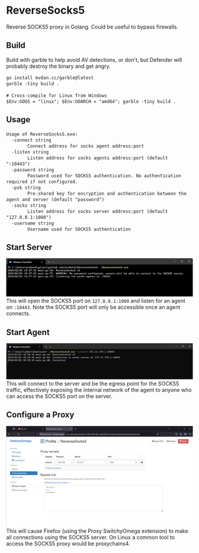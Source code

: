 # ReverseSocks5
Reverse SOCKS5 proxy in Golang. Could be useful to bypass firewalls.

## Build
Build with garble to help avoid AV detections, or don't, but Defender will probably destroy the binary and get angry.
```
go install mvdan.cc/garble@latest
garble -tiny build .

# Cross-compile for Linux from Windows
$Env:GOOS = "linux"; $Env:GOARCH = "amd64"; garble -tiny build .
```

## Usage
```
Usage of ReverseSocks5.exe:
  -connect string
        Connect address for socks agent address:port
  -listen string
        Listen address for socks agents address:port (default ":10443")
  -password string
        Password used for SOCKS5 authentication. No authentication required if not configured.
  -psk string
        Pre-shared key for encryption and authentication between the agent and server (default "password")
  -socks string
        Listen address for socks server address:port (default "127.0.0.1:1080")
  -username string
        Username used for SOCKS5 authentication
```

## Start Server
![Example starting the server](imgs/run_server.png)
This will open the SOCKS5 port on `127.0.0.1:1080` and listen for an agent on `:10443`. Note the SOCKS5 port will only be accessible once an agent connects.

## Start Agent
![Example starting the agent](imgs/run_agent.png)
This will connect to the server and be the egress point for the SOCKS5 traffic, effectively exposing the internal network of the agent to anyone who can access the SOCKS5 port on the server.

## Configure a Proxy
![Example proxy configuration](imgs/configure_proxy.png)
This will cause Firefox (using the Proxy SwitchyOmega extension) to make all connections using the SOCKS5 server. On Linux a common tool to access the SOCKS5 proxy would be proxychains4.


